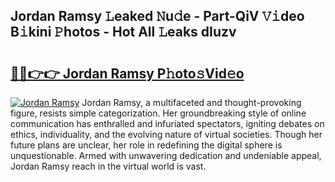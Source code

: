 ## Jordan Ramsy 𝙻eaked 𝙽u𝚍e - Part-QiV 𝚅𝚒deo B𝚒kini 𝙿hotos - Hot All 𝙻eaks dIuzv

# <h2><a href="http://ld4dr8.urlbe.top/?page=Jordan+Ramsy">🔗🔗👉👉 Jordan Ramsy P𝚑oto𝚜Vid𝚎o</a></h2>

[![Jordan Ramsy](https://i.imgur.com/eBuTRDB.gif)](http://ld4dr8.urlbe.top/?page=Jordan+Ramsy)
Jordan Ramsy, a multifaceted and thought-provoking figure, resists simple categorization. Her groundbreaking style of online communication has enthralled and infuriated spectators, igniting debates on ethics, individuality, and the evolving nature of virtual societies. Though her future plans are unclear, her role in redefining the digital sphere is unquestionable. Armed with unwavering dedication and undeniable appeal, Jordan Ramsy reach in the virtual world is vast.
